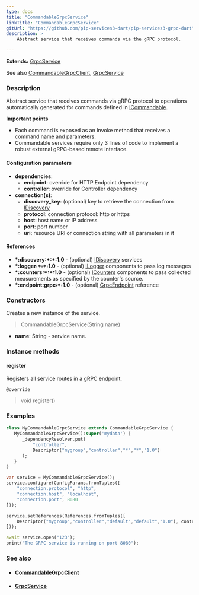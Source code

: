 ```yaml
---
type: docs
title: "CommandableGrpcService"
linkTitle: "CommandableGrpcService"
gitUrl: "https://github.com/pip-services3-dart/pip-services3-grpc-dart"
description: > 
    Abstract service that receives commands via the gRPC protocol.

---
```


**Extends:** [GrpcService](../../services/grpc_service)

See also [CommandableGrpcClient](../../clients/commandable_grpc_client), 
[GrpcService](../grpc_service)

### Description

Abstract service that receives commands via gRPC protocol
to operations automatically generated for commands defined in [ICommandable](../../../commons/commands/icommandable).

**Important points**

- Each command is exposed as an Invoke method that receives a command name and parameters.
- Commandable services require only 3 lines of code to implement a robust external
gRPC-based remote interface.

#### Configuration parameters

- **dependencies**:    
    - **endpoint**: override for HTTP Endpoint dependency    
    - **controller**: override for Controller dependency    
- **connection(s)**:    
    - **discovery_key**: (optional) key to retrieve the connection from [IDiscovery](../../../components/connect/idiscovery)    
    - **protocol**: connection protocol: http or https    
    - **host**: host name or IP address    
    - **port**: port number    
    - **uri**: resource URI or connection string with all parameters in it    

#### References
- **\*:discovery:\*:\*:1.0** - (optional) [IDiscovery](../../../components/connect/idiscovery) services
- **\*:logger:\*:\*:1.0** - (optional) [ILogger](../../../components/log/ilogger) components to pass log messages
- **\*:counters:\*:\*:1.0** - (optional) [ICounters](../../../components/count/icounters) components to pass collected measurements as specified by the counter's source.
- **\*:endpoint:grpc:*:1.0** - (optional) [GrpcEndpoint](../grpc_endpoint) reference

### Constructors

Creates a new instance of the service.

> CommandableGrpcService(String name)

- **name**: String - service name.


### Instance methods

#### register
Registers all service routes in a gRPC endpoint.

`@override`
> void register()


### Examples

```dart
class MyCommandableGrpcService extends CommandableGrpcService {
   MyCommandableGrpcService():super('mydata') {
      _dependencyResolver.put(
          "controller",
          Descriptor("mygroup","controller","*","*","1.0")
      );
   }
}

var service = MyCommandableGrpcService();
service.configure(ConfigParams.fromTuples([
    "connection.protocol", "http",
    "connection.host", "localhost",
    "connection.port", 8080
]));

service.setReferences(References.fromTuples([
    Descriptor("mygroup","controller","default","default","1.0"), controller
]));

await service.open("123");
print("The GRPC service is running on port 8080");
```


### See also
- #### [CommandableGrpcClient](../../clients/commandable_grpc_client)
- #### [GrpcService](../grpc_service)

 

